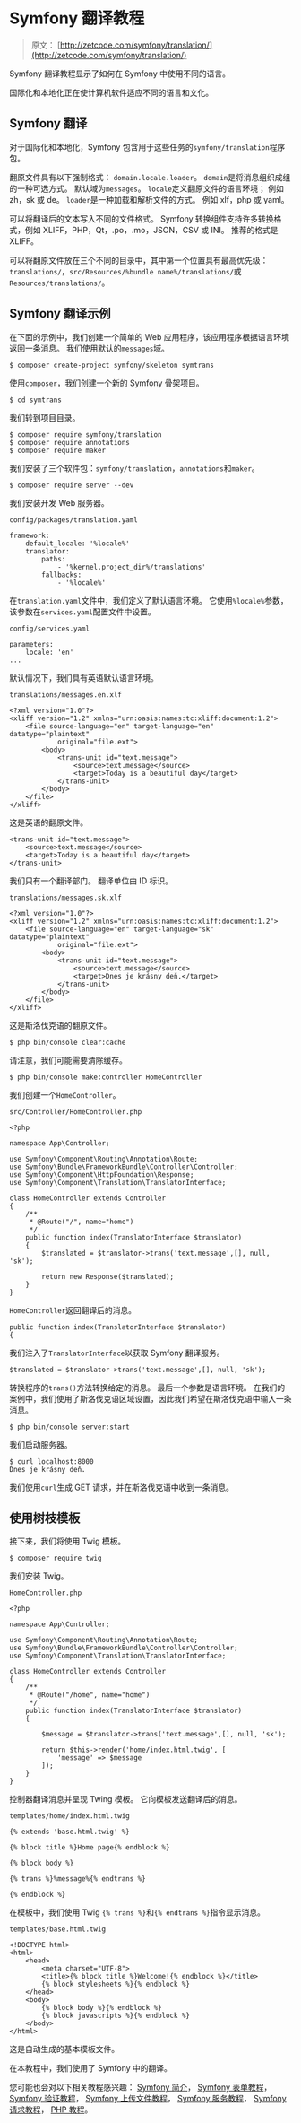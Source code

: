 # Symfony 翻译教程

> 原文： [http://zetcode.com/symfony/translation/](http://zetcode.com/symfony/translation/)

Symfony 翻译教程显示了如何在 Symfony 中使用不同的语言。

国际化和本地化正在使计算机软件适应不同的语言和文化。

## Symfony 翻译

对于国际化和本地化，Symfony 包含用于这些任务的`symfony/translation`程序包。

翻原文件具有以下强制格式： `domain.locale.loader`。 `domain`是将消息组织成组的一种可选方式。 默认域为`messages`。 `locale`定义翻原文件的语言环境； 例如 zh，sk 或 de。 `loader`是一种加载和解析文件的方式。 例如 xlf，php 或 yaml。

可以将翻译后的文本写入不同的文件格式。 Symfony 转换组件支持许多转换格式，例如 XLIFF，PHP，Qt，.po，.mo，JSON，CSV 或 INI。 推荐的格式是 XLIFF。

可以将翻原文件放在三个不同的目录中，其中第一个位置具有最高优先级：`translations/`，`src/Resources/%bundle name%/translations/`或`Resources/translations/`。

## Symfony 翻译示例

在下面的示例中，我们创建一个简单的 Web 应用程序，该应用程序根据语言环境返回一条消息。 我们使用默认的`messages`域。

```
$ composer create-project symfony/skeleton symtrans

```

使用`composer`，我们创建一个新的 Symfony 骨架项目。

```
$ cd symtrans

```

我们转到项目目录。

```
$ composer require symfony/translation    
$ composer require annotations
$ composer require maker

```

我们安装了三个软件包：`symfony/translation`，`annotations`和`maker`。

```
$ composer require server --dev

```

我们安装开发 Web 服务器。

`config/packages/translation.yaml`

```
framework:
    default_locale: '%locale%'
    translator:
        paths:
            - '%kernel.project_dir%/translations'
        fallbacks:
            - '%locale%'

```

在`translation.yaml`文件中，我们定义了默认语言环境。 它使用`%locale%`参数，该参数在`services.yaml`配置文件中设置。

`config/services.yaml`

```
parameters:
    locale: 'en'
...    

```

默认情况下，我们具有英语默认语言环境。

`translations/messages.en.xlf`

```
<?xml version="1.0"?>
<xliff version="1.2" xmlns="urn:oasis:names:tc:xliff:document:1.2">
    <file source-language="en" target-language="en" datatype="plaintext" 
            original="file.ext">
        <body>
            <trans-unit id="text.message">
                <source>text.message</source>
                <target>Today is a beautiful day</target>
            </trans-unit>
        </body>
    </file>
</xliff>

```

这是英语的翻原文件。

```
<trans-unit id="text.message">
    <source>text.message</source>
    <target>Today is a beautiful day</target>
</trans-unit>

```

我们只有一个翻译部门。 翻译单位由 ID 标识。

`translations/messages.sk.xlf`

```
<?xml version="1.0"?>
<xliff version="1.2" xmlns="urn:oasis:names:tc:xliff:document:1.2">
    <file source-language="en" target-language="sk" datatype="plaintext" 
            original="file.ext">
        <body>
            <trans-unit id="text.message">
                <source>text.message</source>
                <target>Dnes je krásny deň.</target>
            </trans-unit>
        </body>
    </file>
</xliff>

```

这是斯洛伐克语的翻原文件。

```
$ php bin/console clear:cache

```

请注意，我们可能需要清除缓存。

```
$ php bin/console make:controller HomeController

```

我们创建一个`HomeController`。

`src/Controller/HomeController.php`

```
<?php

namespace App\Controller;

use Symfony\Component\Routing\Annotation\Route;
use Symfony\Bundle\FrameworkBundle\Controller\Controller;
use Symfony\Component\HttpFoundation\Response;
use Symfony\Component\Translation\TranslatorInterface;

class HomeController extends Controller
{
    /**
     * @Route("/", name="home")
     */
    public function index(TranslatorInterface $translator)
    {
        $translated = $translator->trans('text.message',[], null, 'sk');    

        return new Response($translated);
    }
}

```

`HomeController`返回翻译后的消息。

```
public function index(TranslatorInterface $translator)
{

```

我们注入了`TranslatorInterface`以获取 Symfony 翻译服务。

```
$translated = $translator->trans('text.message',[], null, 'sk');

```

转换程序的`trans()`方法转换给定的消息。 最后一个参数是语言环境。 在我们的案例中，我们使用了斯洛伐克语区域设置，因此我们希望在斯洛伐克语中输入一条消息。

```
$ php bin/console server:start

```

我们启动服务器。

```
$ curl localhost:8000
Dnes je krásny deň.

```

我们使用`curl`生成 GET 请求，并在斯洛伐克语中收到一条消息。

## 使用树枝模板

接下来，我们将使用 Twig 模板。

```
$ composer require twig

```

我们安装 Twig。

`HomeController.php`

```
<?php

namespace App\Controller;

use Symfony\Component\Routing\Annotation\Route;
use Symfony\Bundle\FrameworkBundle\Controller\Controller;
use Symfony\Component\Translation\TranslatorInterface;

class HomeController extends Controller
{
    /**
     * @Route("/home", name="home")
     */
    public function index(TranslatorInterface $translator)
    {

        $message = $translator->trans('text.message',[], null, 'sk');        

        return $this->render('home/index.html.twig', [
            'message' => $message
        ]);
    }
}

```

控制器翻译消息并呈现 Twing 模板。 它向模板发送翻译后的消息。

`templates/home/index.html.twig`

```
{% extends 'base.html.twig' %}

{% block title %}Home page{% endblock %}

{% block body %}

{% trans %}%message%{% endtrans %}

{% endblock %}

```

在模板中，我们使用 Twig `{% trans %}`和`{% endtrans %}`指令显示消息。

`templates/base.html.twig`

```
<!DOCTYPE html>
<html>
    <head>
        <meta charset="UTF-8">
        <title>{% block title %}Welcome!{% endblock %}</title>
        {% block stylesheets %}{% endblock %}
    </head>
    <body>
        {% block body %}{% endblock %}
        {% block javascripts %}{% endblock %}
    </body>
</html>

```

这是自动生成的基本模板文件。

在本教程中，我们使用了 Symfony 中的翻译。

您可能也会对以下相关教程感兴趣： [Symfony 简介](/symfony/intro/)， [Symfony 表单教程](/symfony/form/)， [Symfony 验证教程](/symfony/validation/)， [Symfony 上传文件教程](/symfony/uploadfile/)， [Symfony 服务教程](/symfony/service/)， [Symfony 请求教程](/symfony/request/)， [PHP 教程](/lang/php/)。
